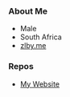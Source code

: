 ### About Me
- Male
- South Africa
- [zlby.me](https://zlby.me)

### Repos
- [My Website](https://github.com/zlbyapi/personal)

